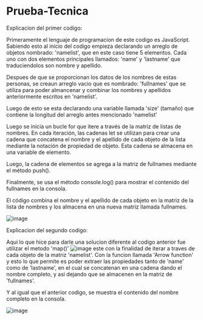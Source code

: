 # Prueba-Tecnica

Explicacion del primer codigo:

Primeramente el lenguaje de programacion de este codigo es JavaScript. Sabiendo esto al inicio del codigo empieza declarando un arreglo de objetos nombrado: 'namelist', que en este caso tiene 5 elementos. Cada uno con dos elementos principales llamados: 'name' y 'lastname' que traduciendolos son nombre y apellido.

Despues de que se proporcionan los datos de los nombres de estas personas, se creaun arreglo vacio que es nombrado: 'fullnames'
que se utiliza para poder almancenar y combinar los nombres y apellidos anteriormente escritos en 'namelist'.

Luego de esto se esta declarando una variable llamada 'size' (tamaño) que contiene la longitud del arreglo antes mencionado 'namelist'

Luego se inicia un bucle for que itere a través de la matriz de listas de nombres. En cada iteración, las cadenas let se utilizan para crear una cadena que concatena el nombre y el apellido de cada objeto de la lista mediante la notación de propiedad de objeto. Esta cadena se almacena en una variable de elemento.

Luego, la cadena de elementos se agrega a la matriz de fullnames mediante el método push().

Finalmente, se usa el método console.log() para mostrar el contenido del fullnames en la consola.

El código combina el nombre y el apellido de cada objeto en la matriz de la lista de nombres y los almacena en una nueva matriz llamada fullnames.

![image](https://user-images.githubusercontent.com/128757228/235797279-df99de6f-dbcc-40bd-988d-6f2b4164517e.png)



Explicacion del segundo codigo:

Aqui lo que hice para darle una solucion diferente al codigo anterior fue utilizar el metodo 'map()' ![image](https://user-images.githubusercontent.com/128757228/235797707-93d10e7d-3273-4115-b579-7116b2b5ada5.png)
este con la finalidad de iterar a traves de cada objeto de la matriz 'namelist'. Con la funcion llamada 'Arrow function' y esto lo que permite es poder extraer las propiedades tanto de 'name' como de 'lastname', en el cual se concatenan en una cadena dando el nombre completo, y asi dejando que se almacenen en la matriz de 'fullnames'.

Y al igual que el anterior codigo, se muestra el contenido del nombre completo en la consola.

![image](https://user-images.githubusercontent.com/128757228/235797587-5d6a2b48-19ad-4da5-8273-1e1832bc5ec6.png)



